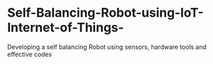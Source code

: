 # Self-Balancing-Robot-using-IoT-Internet-of-Things-
Developing a self balancing Robot using sensors, hardware tools and effective codes
